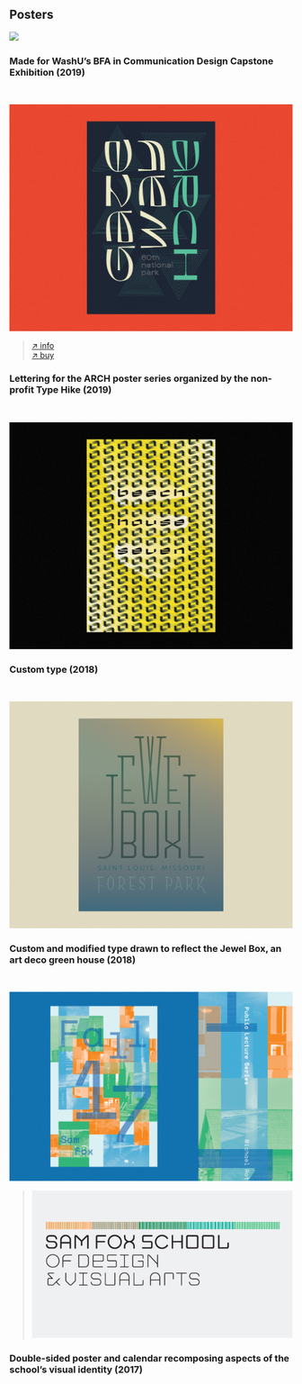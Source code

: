 <section id="posters"></section>

## Posters

![](/images/posters/zazz.jpg)  

### Made for WashU’s BFA in Communication Design Capstone Exhibition (2019)

<br>

![](/images/posters/typehike.jpg)

> [↗ info](http://typehike.com/arch)  
[↗ buy](http://typehike.com/products/archshop)

### Lettering for the ARCH poster series organized by the non-profit Type Hike (2019)

<br>

![](/images/posters/beachhouse.jpg)

### Custom type (2018)

<br>

![](/images/posters/jewelbox.jpg)

### Custom and modified type drawn to reflect the Jewel Box, an art deco green house (2018)

<br>

![](/images/posters/samfoxcalendar.gif)

> ![](/images/posters/samfox.jpg)

### Double-sided poster and calendar recomposing aspects of the school’s visual identity (2017)

